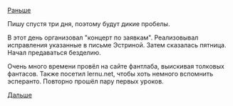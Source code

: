 [Раньше](2018.03.15.md)

Пишу спустя три дня, поэтому будут дикие пробелы.

В этот день организовал "концерт по заявкам". Реализовывал исправления указанные в письме Эстриной.
Затем сказалась пятница. Начал предаваться безделию.

Очень много времени провёл на сайте фантлаба, выискивая толковых фантасов.
Также посетил lernu.net, чтобы хоть немного вспомнить эсперанто. Повторно прошёл пару первых уроков.

[Дальше](2018.03.17.md)